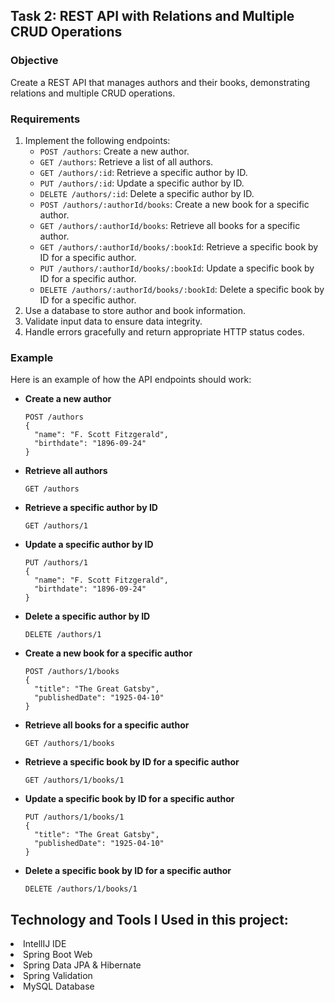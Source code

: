 
## Task 2: REST API with Relations and Multiple CRUD Operations

### Objective
Create a REST API that manages authors and their books, demonstrating relations and multiple CRUD operations.

### Requirements

1. Implement the following endpoints:
   - `POST /authors`: Create a new author.
   - `GET /authors`: Retrieve a list of all authors.
   - `GET /authors/:id`: Retrieve a specific author by ID.
   - `PUT /authors/:id`: Update a specific author by ID.
   - `DELETE /authors/:id`: Delete a specific author by ID.
   - `POST /authors/:authorId/books`: Create a new book for a specific author.
   - `GET /authors/:authorId/books`: Retrieve all books for a specific author.
   - `GET /authors/:authorId/books/:bookId`: Retrieve a specific book by ID for a specific author.
   - `PUT /authors/:authorId/books/:bookId`: Update a specific book by ID for a specific author.
   - `DELETE /authors/:authorId/books/:bookId`: Delete a specific book by ID for a specific author.
2. Use a database to store author and book information.
3. Validate input data to ensure data integrity.
4. Handle errors gracefully and return appropriate HTTP status codes.

### Example
Here is an example of how the API endpoints should work:

- **Create a new author**
  ```
  POST /authors
  {
    "name": "F. Scott Fitzgerald",
    "birthdate": "1896-09-24"
  }
  ```

- **Retrieve all authors**
  ```
  GET /authors
  ```

- **Retrieve a specific author by ID**
  ```
  GET /authors/1
  ```

- **Update a specific author by ID**
  ```
  PUT /authors/1
  {
    "name": "F. Scott Fitzgerald",
    "birthdate": "1896-09-24"
  }
  ```

- **Delete a specific author by ID**
  ```
  DELETE /authors/1
  ```

- **Create a new book for a specific author**
  ```
  POST /authors/1/books
  {
    "title": "The Great Gatsby",
    "publishedDate": "1925-04-10"
  }
  ```

- **Retrieve all books for a specific author**
  ```
  GET /authors/1/books
  ```

- **Retrieve a specific book by ID for a specific author**
  ```
  GET /authors/1/books/1
  ```

- **Update a specific book by ID for a specific author**
  ```
  PUT /authors/1/books/1
  {
    "title": "The Great Gatsby",
    "publishedDate": "1925-04-10"
  }
  ```

- **Delete a specific book by ID for a specific author**
  ```
  DELETE /authors/1/books/1
  ```
## Technology and Tools I Used in this project:
<li> IntellIJ IDE </li>
<li> Spring Boot Web</li>
<li> Spring Data JPA & Hibernate</li>
<li> Spring Validation</li>
<li> MySQL Database </li>
